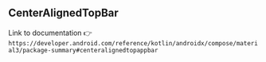 ## CenterAlignedTopBar

Link to documentation 👉 `https://developer.android.com/reference/kotlin/androidx/compose/material3/package-summary#centeralignedtopappbar`